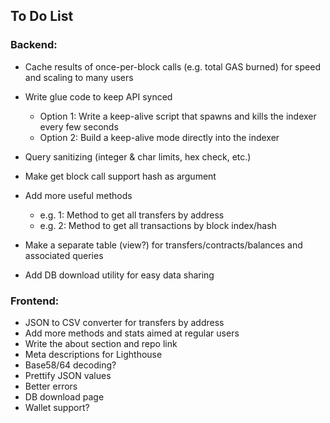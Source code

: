## To Do List

### Backend:

* Cache results of once-per-block calls (e.g. total GAS burned) for speed and scaling to many users
* Write glue code to keep API synced
	- Option 1: Write a keep-alive script that spawns and kills the indexer every few seconds
	- Option 2: Build a keep-alive mode directly into the indexer
* Query sanitizing (integer & char limits, hex check, etc.)
* Make get block call support hash as argument
* Add more useful methods
	- e.g. 1: Method to get all transfers by address
	- e.g. 2: Method to get all transactions by block index/hash

* Make a separate table (view?) for transfers/contracts/balances and associated queries
* Add DB download utility for easy data sharing

### Frontend:

* JSON to CSV converter for transfers by address
* Add more methods and stats aimed at regular users
* Write the about section and repo link
* Meta descriptions for Lighthouse
* Base58/64 decoding?
* Prettify JSON values
* Better errors
* DB download page
* Wallet support?
